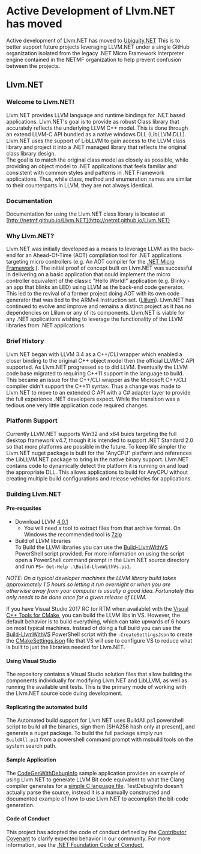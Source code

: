 # **Active Development of Llvm.NET has moved**
Active development of Llvm.NET has moved to [Ubiquity.NET](https://github.com/UbiquityDotNET/Llvm.Net)
This is to better support future projects leveraging LLVM.NET under a single GitHub organization isolated from
the legacy .NET Micro Framework interpreter engine contained in the NETMF organization to help prevent confusion between the projects.

## Llvm.NET

### Welcome to Llvm.NET!
Llvm.NET provides LLVM language and runtime bindings for .NET based applications. Llvm.NET's goal is to provide
as robust Class library that accurately reflects the underlying LLVM C++ model. This is done through an extend
LLVM-C API bundled as a native windows DLL (LibLLVM.DLL). Llvm.NET uses the support of LibLLVM to gain access
to the LLVM class library and project it into a .NET managed library that reflects the original class library
design.  
The goal is to match the original class model as closely as possible, while providing an object model to .NET
applications that feels familiar and consistent with common styles and patterns in .NET Framework applications.
Thus, while class, method and enumeration names are similar to their counterparts in LLVM, they are not always
identical.

### Documentation 
Documentation for using the Llvm.NET class library is located at [http://netmf.github.io/Llvm.NET](http://netmf.github.io/Llvm.NET)

### Why Llvm.NET?
Llvm.NET was initially developed as a means to leverage LLVM as the back-end for an Ahead-Of-Time (AOT) compilation
tool for .NET applications targeting micro controllers (e.g. An AOT compiler for the [.NET Micro Framework](http://www.netmf.com) ).
The initial proof of concept built on Llvm.NET was successful in delivering on a basic application that could
implement the micro controller equivalent of the classic "Hello World!" application (e.g. Blinky - an app that
blinks an LED) using LLVM as the back-end code generator. This led to the revival of a former project doing AOT
with its own code generator that was tied to the ARMv4 Instruction set. ([Llilum](https://www.github.com/netmf/Llilum)).
Llvm.NET has continued to evolve and improve and remains a distinct project as it has no dependencies on Llilum
or any of its components. Llvm.NET is viable for any .NET applications wishing to leverage the functionality of
the LLVM libraries from .NET applications.

### Brief History
Llvm.NET began with LLVM 3.4 as a C++/CLI wrapper which enabled a closer binding to the original C++ object model
then the official LLVM-C API supported. As Llvm.NET progressed so to did LLVM. Eventually the LLVM code base
migrated to requiring C++11 support in the language to build. This became an issue for the C++/CLI wrapper as the
Microsoft C++/CLI compiler didn't support the C++11 syntax. Thus a change was made to Llvm.NET to move to an extended
C API with a C# adapter layer to provide the full experience .NET developers expect. While the transition was a
tedious one very little application code required changes.

### Platform Support
Currently LLVM.NET supports Win32 and x64 buids targeting the full desktop framework v4.7, though it is intended
to support .NET Standard 2.0 so that more platforms are possible in the future. To keep life simpler the Llvm.NET
nuget package is built for the "AnyCPU" platform and references the LibLLVM.NET package to bring in the native
binary support. Llvm.NET contains code to dynamically detect the platform it is running on and load the appropriate
DLL. This allows applications to build for AnyCPU without creating multiple build configurations and release vehicles
for applications.

### Building Llvm.NET
#### Pre-requsites
* Download LLVM [4.0.1](http://releases.llvm.org/4.0.1/llvm-4.0.1.src.tar.xz)
  * You will need a tool to extract files from that archive format. On Windows the recommended tool is [7zip](http://7-zip.org/)
* Build of LLVM libraries  
To Build the LLVM libraries you can use the [Build-LlvmWithVS](https://github.com/NETMF/Llvm.NET/tree/LLVM_4_0_1/src/NugetPkg/LLVM)
PowerShell script provided. For more information on using the script open a PowerShell command prompt in the Llvm.NET
source directory and run `PS> Get-Help .\Build-LlvmWithVs.ps1`.

_NOTE: On a typical developer machines the LLVM library build takes approximately 1.5 hours so letting it run overnight
or when you are otherwise away from your computer is usually a good idea. Fortunately this only needs to be done once
for a given release of LLVM._

If you have Visual Studio 2017 RC (or RTM when available) with the [Visual C++ Tools for CMake](https://blogs.msdn.microsoft.com/vcblog/2016/10/05/cmake-support-in-visual-studio/),
you can build the LLVM libs in VS. However, the default behavior is to build everything, which can take upwards of 6
hours on most typical machines. Instead of doing a full build you can use the [Build-LlvmWithVS](https://github.com/NETMF/Llvm.NET/blob/dev/src/LibLLVM/Build-LlvmWithVS.ps1)
PowerShell script with the `-CreateSettingsJson` to create the [CMakeSettings.json](https://blogs.msdn.microsoft.com/vcblog/2016/10/05/cmake-support-in-visual-studio/#configure-cmake)
file that VS will use to configure VS to reduce what is built to just the libraries needed for Llvm.NET.

#### Using Visual Studio
The repository contains a Visual Studio solution files that allow building the components individually for modifying
Llvm.NET and LibLLVM, as well as running the available unit tests. This is the primary mode of working with the
Llvm.NET source code duing development.

#### Replicating the automated build
The Automated build support for Llvm.NET uses BuildAll.ps1 powershell script to build all the binaries, sign them
[SHA256 hash only at present], and generate a nuget package. To build the full package simply run `BuildAll.ps1`
from a powershell command prompt with msbuild tools on the system search path.

#### Sample Application
The [CodeGenWithDebugInfo](https://github.com/NETMF/Llvm.NET/tree/LLVM_4_0_1/Samples/CodeGenWithDebugInfo) sample application provides an example of using Llvm.NET to generate
LLVM Bit code equivalent to what the Clang compiler generates for a [simple C language file](https://github.com/NETMF/Llvm.NET/tree/LLVM_4_0_1/Samples/CodeGenWithDebugInfo/Support%20Files/test.c).
TestDebugInfo doesn't actually parse the source, instead it is a manually constructed and documented example of how to use Llvm.NET to accomplish the bit-code generation. 

#### Code of Conduct
This project has adopted the code of conduct defined by the [Contributor Covenant](http://contributor-covenant.org/)
to clarify expected behavior in our community. For more information, see the
[.NET Foundation Code of Conduct.](http://www.dotnetfoundation.org/code-of-conduct)

 

